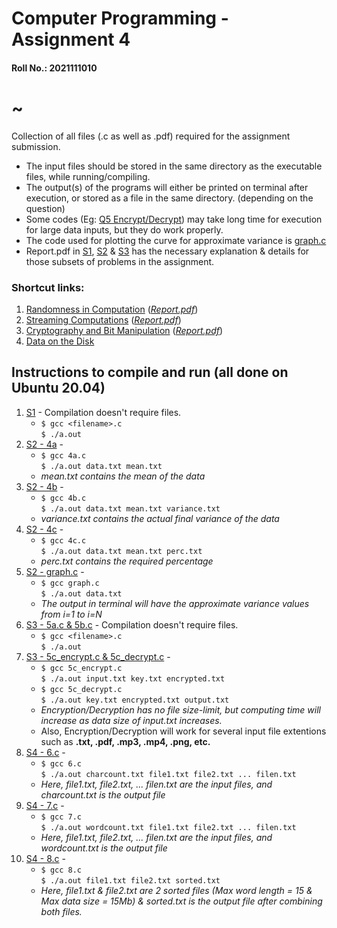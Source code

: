 # Computer Programming - Assignment 4 
#### Roll No.: 2021111010

# ~
Collection of all files (.c as well as .pdf) required for the assignment submission.


* The input files should be stored in the same directory as the executable files, while running/compiling.
* The output(s) of the programs will either be printed on terminal after execution, or stored as a file in the same directory. (depending on the question)
* Some codes (Eg: [Q5 Encrypt/Decrypt](./S3)) may take long time for execution for large data inputs, but they do work properly.
* The code used for plotting the curve for approximate variance is [graph.c](./S2/graph.c)
* Report.pdf in [S1](./S1), [S2](./S2) & [S3](./S3) has the necessary explanation & details for those subsets of problems in the assignment.

### Shortcut links:
1. [Randomness in Computation](./S1)  (*[Report.pdf](./S1/Report.pdf)*)
2. [Streaming Computations](./S2)  (*[Report.pdf](./S2/Report.pdf)*)
3. [Cryptography and Bit Manipulation](./S3)  (*[Report.pdf](./S3/Report.pdf)*)
4. [Data on the Disk](./S4)

## Instructions to compile and run (all done on Ubuntu 20.04)
1. [S1](./S1) - Compilation doesn't require files.
   * ```$ gcc <filename>.c```\
     ```$ ./a.out```
2. [S2 - 4a](./S2/4a.c) -
   * ```$ gcc 4a.c```\
     ```$ ./a.out data.txt mean.txt```
   * *mean.txt contains the mean of the data*
3. [S2 - 4b](./S2/4b.c) - 
   * ```$ gcc 4b.c```\
     ```$ ./a.out data.txt mean.txt variance.txt```
   * *variance.txt contains the actual final variance of the data*
4. [S2 - 4c](./S2/4c.c) -
   * ```$ gcc 4c.c```\
     ```$ ./a.out data.txt mean.txt perc.txt```
   * *perc.txt contains the required percentage*
5. [S2 - graph.c](./S2/graph.c) -
   * ```$ gcc graph.c```\
     ```$ ./a.out data.txt```
   * *The output in terminal will have the approximate variance values from i=1 to i=N*
6. [S3 - 5a.c & 5b.c](./S3) - Compilation doesn't require files.
   * ```$ gcc <filename>.c```\
     ```$ ./a.out```
7. [S3 - 5c_encrypt.c & 5c_decrypt.c](./S3) -
   * ```$ gcc 5c_encrypt.c```\
     ```$ ./a.out input.txt key.txt encrypted.txt```
   * ```$ gcc 5c_decrypt.c```\
     ```$ ./a.out key.txt encrypted.txt output.txt```
   * *Encryption/Decryption has no file size-limit, but computing time will increase as data size of input.txt increases.*
   * Also, Encryption/Decryption will work for several input file extentions such as **.txt, .pdf, .mp3, .mp4, .png, etc.**
8. [S4 - 6.c](./S4/6.c) -
   * ```$ gcc 6.c```\
     ```$ ./a.out charcount.txt file1.txt file2.txt ... filen.txt```
   * *Here, file1.txt, file2.txt, ... filen.txt are the input files, and charcount.txt is the output file*
9. [S4 - 7.c](./S4/7.c) -
   * ```$ gcc 7.c```\
     ```$ ./a.out wordcount.txt file1.txt file2.txt ... filen.txt```
   * *Here, file1.txt, file2.txt, ... filen.txt are the input files, and wordcount.txt is the output file*
10. [S4 - 8.c](./S4/8.c) -
    * ```$ gcc 8.c```\
      ```$ ./a.out file1.txt file2.txt sorted.txt```
    * *Here, file1.txt & file2.txt are 2 sorted files (Max word length = 15 & Max data size = 15Mb) & sorted.txt is the output file after combining both files.*
